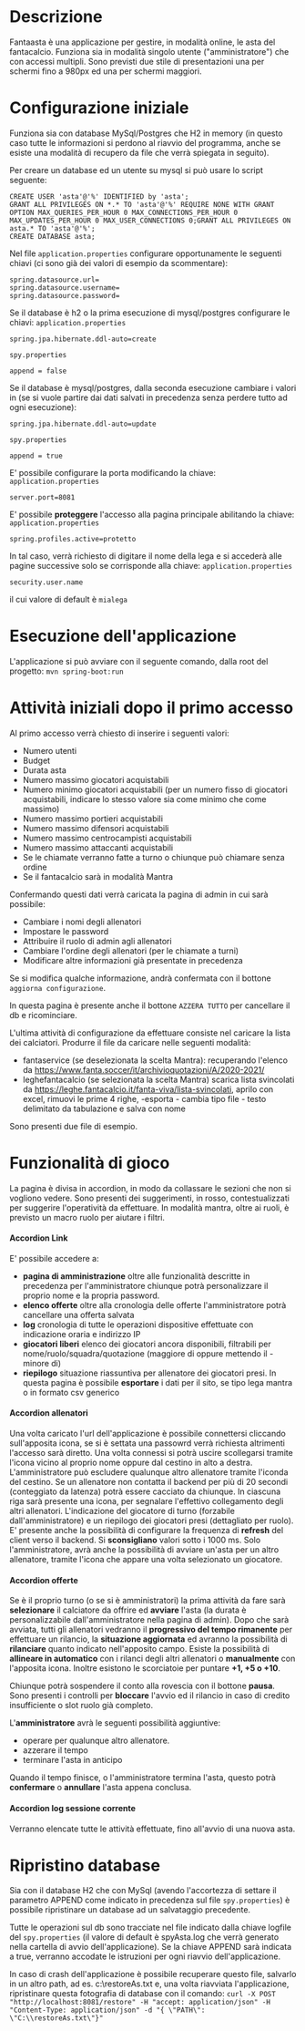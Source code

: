 # Descrizione
Fantaasta è una applicazione per gestire, in modalità online, le asta del fantacalcio. Funziona sia in modalità singolo utente ("amministratore") che con accessi multipli. Sono previsti due stile di presentazioni una per schermi fino a 980px ed una per schermi maggiori.

# Configurazione iniziale
Funziona sia con database MySql/Postgres che H2 in memory (in questo caso tutte le informazioni si perdono al riavvio del programma, anche se esiste una modalità di recupero da file che verrà spiegata in seguito). 

Per creare un database ed un utente su mysql si può usare lo script seguente:
 	
~~~~
CREATE USER 'asta'@'%' IDENTIFIED by 'asta';
GRANT ALL PRIVILEGES ON *.* TO 'asta'@'%' REQUIRE NONE WITH GRANT OPTION MAX_QUERIES_PER_HOUR 0 MAX_CONNECTIONS_PER_HOUR 0 MAX_UPDATES_PER_HOUR 0 MAX_USER_CONNECTIONS 0;GRANT ALL PRIVILEGES ON asta.* TO 'asta'@'%';
CREATE DATABASE asta;
~~~~

Nel file `application.properties` configurare opportunamente le seguenti chiavi (ci sono già dei valori di esempio da scommentare):
~~~~
spring.datasource.url=
spring.datasource.username=
spring.datasource.password=
~~~~

Se il database è h2 o la prima esecuzione di mysql/postgres configurare le chiavi:
`application.properties`
~~~~
spring.jpa.hibernate.ddl-auto=create
~~~~
`spy.properties`
~~~~
append = false
~~~~

Se il database è mysql/postgres, dalla seconda esecuzione cambiare i valori in (se si vuole partire dai dati salvati in precedenza senza perdere tutto ad ogni esecuzione):
~~~~
spring.jpa.hibernate.ddl-auto=update
~~~~
`spy.properties`
~~~~
append = true
~~~~
E' possibile configurare la porta modificando la chiave:
`application.properties`
~~~~
server.port=8081
~~~~
E' possibile **proteggere** l'accesso alla pagina principale abilitando la chiave:
`application.properties`
~~~~
spring.profiles.active=protetto
~~~~
In tal caso, verrà richiesto di digitare il nome della lega e si accederà alle pagine successive solo se corrisponde alla chiave:
`application.properties`
~~~~
security.user.name
~~~~
 il cui valore di default è `mialega`



# Esecuzione dell'applicazione
L'applicazione si può avviare con il seguente comando, dalla root del progetto:
`mvn spring-boot:run`

# Attività iniziali dopo il primo accesso
Al primo accesso verrà chiesto di inserire i seguenti valori:
* Numero utenti
* Budget
* Durata asta
* Numero massimo giocatori acquistabili
* Numero minimo giocatori acquistabili (per un numero fisso di giocatori acquistabili, indicare lo stesso valore sia come minimo che come massimo)
* Numero massimo portieri acquistabili
* Numero massimo difensori acquistabili
* Numero massimo centrocampisti acquistabili
* Numero massimo attaccanti acquistabili
* Se le chiamate verranno fatte a turno o chiunque può chiamare senza ordine
* Se il fantacalcio sarà in modalità Mantra

Confermando questi dati verrà caricata la pagina di admin in cui sarà possibile:
* Cambiare i nomi degli allenatori
* Impostare le password
* Attribuire il ruolo di admin agli allenatori
* Cambiare l'ordine degli allenatori (per le chiamate a turni)
* Modificare altre informazioni già presentate in precedenza

Se si modifica qualche informazione, andrà confermata con il bottone `aggiorna configurazione`.

In questa pagina è presente anche il bottone `AZZERA TUTTO` per cancellare il db e ricominciare.

L'ultima attività di configurazione da effettuare consiste nel caricare la lista dei calciatori. Produrre il file da caricare nelle seguenti modalità:
* fantaservice (se deselezionata la scelta Mantra):
  recuperando l'elenco da https://www.fanta.soccer/it/archivioquotazioni/A/2020-2021/
* leghefantacalcio  (se selezionata la scelta Mantra)
scarica lista svincolati da https://leghe.fantacalcio.it/fanta-viva/lista-svincolati, aprilo con excel, rimuovi le prime 4 righe, -esporta - cambia tipo file - testo delimitato da tabulazione e salva con nome

Sono presenti due file di esempio.

# Funzionalità di gioco
La pagina è divisa in accordion, in modo da collassare le sezioni che non si vogliono vedere. Sono presenti dei suggerimenti, in rosso, contestualizzati per suggerire l'operatività da effettuare. In modalità mantra, oltre ai ruoli, è previsto un macro ruolo per aiutare i filtri.

#### Accordion Link
E' possibile accedere a:
* **pagina di amministrazione** oltre alle funzionalità descritte in precedenza per l'amministratore chiunque potrà personalizzare il proprio nome e la propria password.
* **elenco offerte** oltre alla cronologia delle offerte l'amministratore potrà cancellare una offerta salvata
* **log** cronologia di tutte le operazioni dispositive effettuate con indicazione oraria e indirizzo IP
* **giocatori liberi** elenco dei giocatori ancora disponibili, filtrabili per nome/ruolo/squadra/quotazione (maggiore di oppure mettendo il - minore di)
* **riepilogo** situazione riassuntiva per allenatore dei giocatori presi. In questa pagina è possibile **esportare** i dati per il sito, se tipo lega mantra o in formato csv generico

#### Accordion allenatori
Una volta caricato l'url dell'applicazione è possibile connettersi cliccando sull'apposita icona, se si è settata una passowrd verrà richiesta altrimenti l'accesso sarà diretto.
Una volta connessi si potrà uscire scollegarsi tramite l'icona vicino al proprio nome oppure dal cestino in alto a destra. L'amministratore può escludere qualunque altro allenatore tramite l'iconda del cestino. Se un allenatore non contatta il backend per più di 20 secondi (conteggiato da latenza) potrà essere cacciato da chiunque.
In ciascuna riga sarà presente una icona, per segnalare l'effettivo collegamento degli altri allenatori. L'indicazione del giocatore di turno (forzabile dall'amministratore) e un riepilogo dei giocatori presi (dettagliato per ruolo).
E' presente anche la possibilità di configurare la frequenza di **refresh** del client verso il backend. Si **sconsigliano** valori sotto i 1000 ms.
Solo l'amministratore, avrà anche la possibilità di avviare un'asta per un altro allenatore, tramite l'icona che appare una volta selezionato un giocatore.

#### Accordion offerte
Se è il proprio turno (o se si è amministratori) la prima attività da fare sarà **selezionare** il calciatore da offrire ed **avviare** l'asta (la durata è personalizzabile dall'amministratore nella pagina di admin). Dopo che sarà avviata, tutti gli allenatori vedranno il **progressivo del tempo rimanente** per effettuare un rilancio, la **situazione aggiornata** ed avranno la possibilità di **rilanciare** quanto indicato nell'apposito campo. Esiste la possibilità di **allineare in automatico** con i rilanci degli altri allenatori o **manualmente** con l'apposita icona. Inoltre esistono le scorciatoie per puntare **+1, +5 o +10**. 

Chiunque potrà sospendere il conto alla rovescia con il bottone **pausa**.
Sono presenti i controlli per **bloccare** l'avvio ed il rilancio in caso di credito insufficiente o slot ruolo già completo.

L'**amministratore** avrà le seguenti possibilità aggiuntive:
* operare per qualunque altro allenatore.
* azzerare il tempo
* terminare l'asta in anticipo

Quando il tempo finisce, o l'amministratore termina l'asta, questo potrà **confermare** o **annullare** l'asta appena conclusa.

#### Accordion log sessione corrente
Verranno elencate tutte le attività effettuate, fino all'avvio di una nuova asta.

# Ripristino database
Sia con il database H2 che con MySql (avendo l'accortezza di settare il parametro APPEND come indicato in precedenza sul file `spy.properties`) è possibile ripristinare un database ad un salvataggio precedente.

Tutte le operazioni sul db sono tracciate nel file indicato dalla chiave logfile del `spy.properties` (il valore di default è spyAsta.log che verrà generato nella cartella di avvio dell'applicazione).
Se la chiave APPEND sarà indicata a true, verranno accodate le istruzioni per ogni riavvio dell'applicazione.

In caso di crash dell'applicazione è possibile recuperare questo file, salvarlo in un altro path, ad es. c:\restoreAs.txt e, una volta riavviata l'applicazione, ripristinare questa fotografia di database con il comando:
`curl -X POST "http://localhost:8081/restore" -H "accept: application/json" -H "Content-Type: application/json" -d "{ \"PATH\": \"C:\\restoreAs.txt\"}"`

